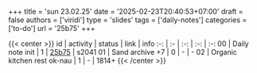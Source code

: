 +++
title = 'sun 23.02.25'
date = '2025-02-23T20:40:53+07:00'
draft = false
authors = ['viridi']
type = 'slides'
tags = ['daily-notes']
categories = ['to-do']
url = '25b75'
+++

{{< center >}}
id | activity | status | link | info
:-: | :- | :-: | :-: | :-:
00 | Daily note init             | 1 | [25b75](/notes/25b75) | s2041
01 | Sand archive +7             | 0 | - | -
02 | Organic kitchen rest ok-nau | 1 | - | 1814+
{{< /center >}}
